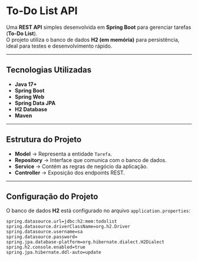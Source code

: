 # To-Do List API

Uma **REST API** simples desenvolvida em **Spring Boot** para gerenciar tarefas (**To-Do List**).  
O projeto utiliza o banco de dados **H2 (em memória)** para persistência, ideal para testes e desenvolvimento rápido.

---

## Tecnologias Utilizadas
- **Java 17+**
- **Spring Boot**
- **Spring Web**
- **Spring Data JPA**
- **H2 Database**
- **Maven**

---

##  Estrutura do Projeto
- **Model** → Representa a entidade `Tarefa`.
- **Repository** → Interface que comunica com o banco de dados.
- **Service** → Contém as regras de negócio da aplicação.
- **Controller** → Exposição dos endpoints REST.

---

## Configuração do Projeto
O banco de dados **H2** está configurado no arquivo `application.properties`:

```properties
spring.datasource.url=jdbc:h2:mem:todolist
spring.datasource.driverClassName=org.h2.Driver
spring.datasource.username=sa
spring.datasource.password=
spring.jpa.database-platform=org.hibernate.dialect.H2Dialect
spring.h2.console.enabled=true
spring.jpa.hibernate.ddl-auto=update
